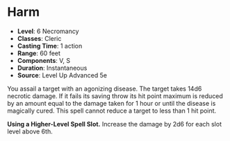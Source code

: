 # Harm

- **Level**: 6 Necromancy
- **Classes**: Cleric
- **Casting Time**: 1 action
- **Range**: 60 feet
- **Components**: V, S
- **Duration**: Instantaneous
- **Source**: Level Up Advanced 5e

You assail a target with an agonizing disease. The target takes 14d6 necrotic damage. If it fails its saving throw its hit point maximum is reduced by an amount equal to the damage taken for 1 hour or until the disease is magically cured. This spell cannot reduce a target to less than 1 hit point.

**Using a Higher-Level Spell Slot.** Increase the damage by 2d6 for each slot level above 6th.

